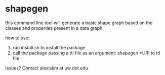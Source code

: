 # shapegen

this command line tool will generate a basic shape graph based on the classes and properties present in a data graph

how to use: 

1. run install.sh to install the package
2. call the package passing a ttl file as an argument: shapegen *URI to ttl file

Issues? Contact alexiskm at uw dot edu
